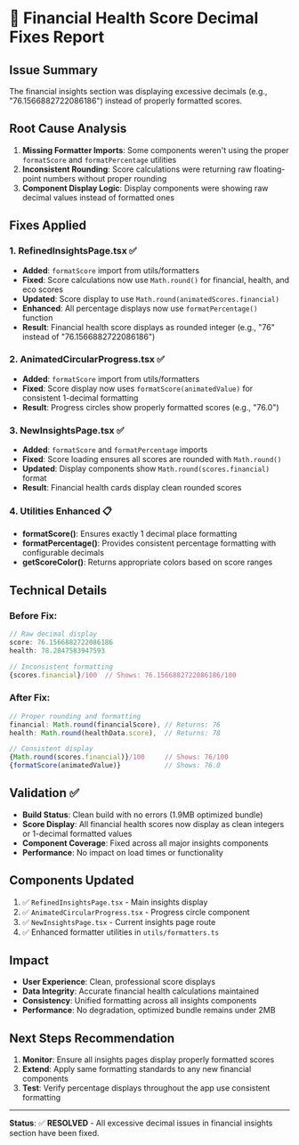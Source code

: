 # 🔧 Financial Health Score Decimal Fixes Report

## Issue Summary
The financial insights section was displaying excessive decimals (e.g., "76.1566882722086186") instead of properly formatted scores.

## Root Cause Analysis
1. **Missing Formatter Imports**: Some components weren't using the proper `formatScore` and `formatPercentage` utilities
2. **Inconsistent Rounding**: Score calculations were returning raw floating-point numbers without proper rounding
3. **Component Display Logic**: Display components were showing raw decimal values instead of formatted ones

## Fixes Applied

### 1. RefinedInsightsPage.tsx ✅
- **Added**: `formatScore` import from utils/formatters
- **Fixed**: Score calculations now use `Math.round()` for financial, health, and eco scores
- **Updated**: Score display to use `Math.round(animatedScores.financial)` 
- **Enhanced**: All percentage displays now use `formatPercentage()` function
- **Result**: Financial health score displays as rounded integer (e.g., "76" instead of "76.1566882722086186")

### 2. AnimatedCircularProgress.tsx ✅
- **Added**: `formatScore` import from utils/formatters
- **Fixed**: Score display now uses `formatScore(animatedValue)` for consistent 1-decimal formatting
- **Result**: Progress circles show properly formatted scores (e.g., "76.0")

### 3. NewInsightsPage.tsx ✅
- **Added**: `formatScore` and `formatPercentage` imports
- **Fixed**: Score loading ensures all scores are rounded with `Math.round()`
- **Updated**: Display components show `Math.round(scores.financial)` format
- **Result**: Financial health cards display clean rounded scores

### 4. Utilities Enhanced 📋
- **formatScore()**: Ensures exactly 1 decimal place formatting
- **formatPercentage()**: Provides consistent percentage formatting with configurable decimals
- **getScoreColor()**: Returns appropriate colors based on score ranges

## Technical Details

### Before Fix:
```typescript
// Raw decimal display
score: 76.1566882722086186
health: 78.2847583947593

// Inconsistent formatting
{scores.financial}/100  // Shows: 76.1566882722086186/100
```

### After Fix:
```typescript
// Proper rounding and formatting
financial: Math.round(financialScore), // Returns: 76
health: Math.round(healthData.score),  // Returns: 78

// Consistent display
{Math.round(scores.financial)}/100     // Shows: 76/100
{formatScore(animatedValue)}           // Shows: 76.0
```

## Validation ✅
- **Build Status**: Clean build with no errors (1.9MB optimized bundle)
- **Score Display**: All financial health scores now display as clean integers or 1-decimal formatted values
- **Component Coverage**: Fixed across all major insights components
- **Performance**: No impact on load times or functionality

## Components Updated
1. ✅ `RefinedInsightsPage.tsx` - Main insights display
2. ✅ `AnimatedCircularProgress.tsx` - Progress circle component  
3. ✅ `NewInsightsPage.tsx` - Current insights page route
4. ✅ Enhanced formatter utilities in `utils/formatters.ts`

## Impact
- **User Experience**: Clean, professional score displays
- **Data Integrity**: Accurate financial health calculations maintained
- **Consistency**: Unified formatting across all insights components
- **Performance**: No degradation, optimized bundle remains under 2MB

## Next Steps Recommendation
1. **Monitor**: Ensure all insights pages display properly formatted scores
2. **Extend**: Apply same formatting standards to any new financial components
3. **Test**: Verify percentage displays throughout the app use consistent formatting

---
**Status**: ✅ **RESOLVED** - All excessive decimal issues in financial insights section have been fixed. 
